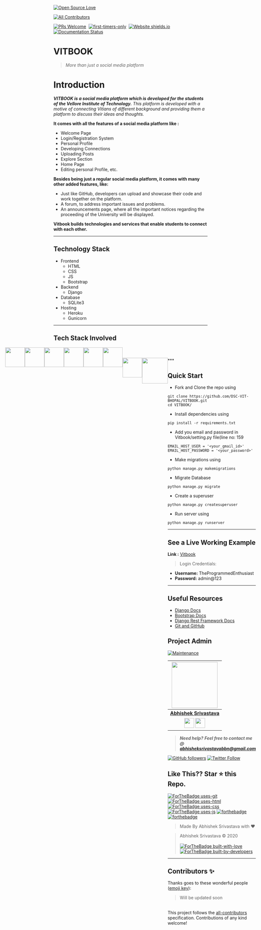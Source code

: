 [![Open Source Love](https://badges.frapsoft.com/os/v1/open-source.svg?v=102)](https://snip-share.herokuapp.com/)&nbsp;
<!-- ALL-CONTRIBUTORS-BADGE:START - Do not remove or modify this section -->
[![All Contributors](https://img.shields.io/badge/all_contributors-4-orange.svg?style=flat-square)](#contributors-)
<!-- ALL-CONTRIBUTORS-BADGE:END -->
[![PRs Welcome](https://img.shields.io/badge/PRs-welcome-brightgreen.svg?style=flat-square)](https://github.com/PragatiVerma18/Snippet-Share)&nbsp;
[![first-timers-only](https://img.shields.io/badge/first--timers--only-friendly-blue.svg?style=flat-square)](https://github.com/PragatiVerma18/Snippet-Share/)&nbsp;
[![Website shields.io](https://img.shields.io/website-up-down-green-red/http/shields.io.svg)](snip-share.herokuapp.com)&nbsp;
[![Documentation Status](https://readthedocs.org/projects/ansicolortags/badge/?version=latest)](https://github.com/PragatiVerma18/Snippet-Share/blob/master/README.md)&nbsp;

# VITBOOK
> *More than just a social media platform*

# Introduction

***VITBOOK is a __social media platform__ which is developed for the students of the Vellore Institute of Technology.***
*This platform is developed with a motive of connecting Vitians of different background and providing them a platform to discuss their ideas and thoughts.*

**It comes with all the features of a social media platform like :**
 
 * Welcome Page
 * Login/Registration System
 * Personal Profile
 * Developing Connections
 * Uploading Posts
 * Explore Section
 * Home Page
 * Editing personal Profile, etc.
 
 **Besides being just a regular social media platform, it comes with many other added features, like:**
 
 * Just like GitHub, developers can upload and showcase their code and work together on the platform.
 * A forum, to address important issues and problems.
 * An announcements page, where all the important notices regarding the proceeding of the University will be displayed.
 
**Vitbook builds technologies and services that enable students to connect with each other.**

***

## Technology Stack

* Frontend
  * HTML
  * CSS
  * JS
  * Bootstrap
* Backend
  * Django
* Database
  * SQLite3
* Hosting 
  * Heroku
  * Gunicorn
 
***

## Tech Stack Involved

<div style="display: flex;justify-content: center;">

<img height="64px" width="auto" src="https://image.flaticon.com/icons/svg/919/919852.svg">
<img height="64px" width="auto" src="https://www.w3schools.com/whatis/img_css.jpg">
<img height="64px" width="auto" src="https://miro.medium.com/max/3600/1*6ahbWjp_g9hqhaTDSJOL1Q.png">
<img height="64px" width="auto" src="https://www.drupal.org/files/project-images/bootstrap-stack.png">
<img height="64px" width="auto" src="https://upload.wikimedia.org/wikipedia/commons/thumb/6/61/HTML5_logo_and_wordmark.svg/1200px-HTML5_logo_and_wordmark.svg.png">
<img height="64px" width="auto" src=m"https://twilio-cms-prod.s3.amazonaws.com/images/django-dark.width-808.png">

<div/>

<br/>
<br/>

<div style="display: flex;justify-content: center;">

<img height="64px" width="auto" src="https://www.fullstackpython.com/img/logos/gunicorn.jpg">
<img height="84px" width="auto" src="https://encrypted-tbn0.gstatic.com/images?q=tbn:ANd9GcRNOsJTvwGyAy0ZuyLw8k0XkBx5GYQo8fLUkiat2Mpd00pq9tI&s">

<div/>
***

## Quick Start 

- Fork and Clone the repo using
```
git clone https://github.com/DSC-VIT-BHOPAL/VITBOOK.git
cd VITBOOK/
```
- Install dependencies using
```
pip install -r requirements.txt
```
- Add you email and password in Vitbook/setting.py file(line no: 159
```
EMAIL_HOST_USER = '<your_gmail_id>'
EMAIL_HOST_PASSWORD = '<your_password>'
```
- Make migrations using
```
python manage.py makemigrations
```
- Migrate Database
```
python manage.py migrate
```
- Create a superuser
```
python manage.py createsuperuser
```
- Run server using
```
python manage.py runserver
```

***

## See a Live Working Example

**Link :** <a href="https://vitbook.herokuapp.com/">Vitbook</a>

> Login Credentials: 

 * **Username:** TheProgrammedEnthusiast
 * **Password:** admin@123
 
***

## Useful Resources

- [Django Docs](https://docs.djangoproject.com/en/3.0/)
- [Bootstrap Docs](https://getbootstrap.com/docs/4.1/getting-started/introduction/)
- [Django Rest Framework Docs](https://www.django-rest-framework.org/)
- [Git and GitHub](https://www.digitalocean.com/community/tutorials/how-to-use-git-a-reference-guide)

## Project Admin
[![Maintenance](https://img.shields.io/maintenance/yes/2020?color=green&logo=github)](https://github.com/abhishek2x)

|                                                                                         <a href="https://github.com/abhishek2x"><img src="https://avatars0.githubusercontent.com/u/53976003?s=460&u=5f707e36730505c4a8a52cfa69ea33d5aeaa99ab&v=4" width=150px height=150px /></a>                                                                                         |
| :------------------------------------------------------------------------------------------------------------------------------------------------------------------------------------------------------------------------------------------------------------------------------------------------------------------------------------------: |
|                                                                                                                                        **[Abhishek Srivastava](https://www.linkedin.com/in/abhishek-srivastava-49482a190/)**                                                                                                                                        |
| <a href="https://twitter.com/Abhishe51428266"><img src="https://openvisualfx.com/wp-content/uploads/2019/10/pnglot.com-twitter-bird-logo-png-139932.png" width="32px" height="32px"></a>  <a href="https://www.linkedin.com/in/abhishek-srivastava-49482a190/"><img src="https://mpng.subpng.com/20180324/vhe/kisspng-linkedin-computer-icons-logo-social-networking-ser-facebook-5ab6ebfe5f5397.2333748215219374063905.jpg" width="32px" height="32px"></a> |

> **_Need help?_** 
> **_Feel free to contact me @ [abhisheksrivastavabbn@gmail.com](mailto:abhisheksrivastavabbn@gmail.com?Subject=VITBOOK-Project)_**

[![GitHub followers](https://img.shields.io/github/followers/abhishek2x.svg?label=Follow%20@abhishek2x&style=social)](https://github.com/abhishek2x/) [![Twitter Follow](https://img.shields.io/twitter/follow/Abhishe51428266?style=social)](https://twitter.com/Abhishe51428266)

## Like This?? Star ⭐ this Repo.

[![ForTheBadge uses-git](http://ForTheBadge.com/images/badges/uses-git.svg)](https://github.com/abhishek2x/VITBOOK)
[![ForTheBadge uses-html](http://ForTheBadge.com/images/badges/uses-html.svg)](https://github.com/abhishek2x/VITBOOK)
[![ForTheBadge uses-css](http://ForTheBadge.com/images/badges/uses-css.svg)](https://github.com/abhishek2x/VITBOOK)
[![ForTheBadge uses-js](http://ForTheBadge.com/images/badges/uses-js.svg)](https://github.com/abhishek2x/VITBOOK)
[![forthebadge](https://forthebadge.com/images/badges/made-with-python.svg)](https://github.com/abhishek2x/VITBOOK)
[![forthebadge](https://forthebadge.com/images/badges/made-with-javascript.svg)](https://github.com/abhishek2x/VITBOOK)

> Made By Abhishek Srivastava with ❤️

> Abhishek Srivastava &copy; 2020
<br><br>
[![ForTheBadge built-with-love](http://ForTheBadge.com/images/badges/built-with-love.svg)](https://github.com/abhishek2x/)
[![ForTheBadge built-by-developers](http://ForTheBadge.com/images/badges/built-by-developers.svg)](https://github.com/abhishek2x/)

***

## Contributors ✨

Thanks goes to these wonderful people ([emoji key](https://allcontributors.org/docs/en/emoji-key)):

<!-- ALL-CONTRIBUTORS-LIST:START - Do not remove or modify this section -->
<!-- prettier-ignore-start -->
<!-- markdownlint-disable -->

> Will be updated soon

<table>
<!--   <tr>
    <td align="center"><a href="https://portfolio.abhisheksrivastava.me/"><img src="https://avatars1.githubusercontent.com/u/53976003?v=4" width="100px;" alt=""/><br /><sub><b>Abhishek Srivastava</b></sub></a><br /><a href="https://github.com/abhishek2x" title="Code">💻</a></td>
  </tr> -->
</table>

<!-- markdownlint-enable -->
<!-- prettier-ignore-end -->
<!-- ALL-CONTRIBUTORS-LIST:END -->

This project follows the [all-contributors](https://github.com/all-contributors/all-contributors) specification. Contributions of any kind welcome!
